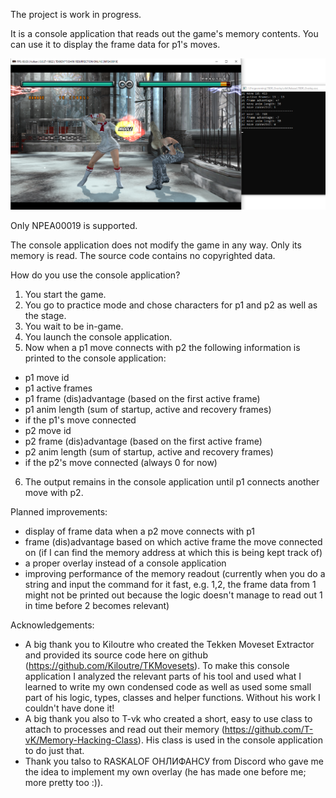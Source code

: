 The project is work in progress.

It is a console application that reads out the game's memory contents. You can use it to display the frame data for p1's moves.

![Alt text](screenshot.png)

Only NPEA00019 is supported.

The console application does not modify the game in any way. Only its memory is read.
The source code contains no copyrighted data.

How do you use the console application?

1. You start the game.
2. You go to practice mode and chose characters for p1 and p2 as well as the stage.
3. You wait to be in-game.
4. You launch the console application.
5. Now when a p1 move connects with p2 the following information is printed to the console application:
- p1 move id
- p1 active frames
- p1 frame (dis)advantage (based on the first active frame)
- p1 anim length (sum of startup, active and recovery frames)
- if the p1's move connected
- p2 move id
- p2 frame (dis)advantage (based on the first active frame)
- p2 anim length (sum of startup, active and recovery frames)
- if the p2's move connected (always 0 for now)
6. The output remains in the console application until p1 connects another move with p2.

Planned improvements:
- display of frame data when a p2 move connects with p1
- frame (dis)advantage based on which active frame the move connected on (if I can find the memory address at which this is being kept track of)
- a proper overlay instead of a console application
- improving performance of the memory readout (currently when you do a string and input the command for it fast, e.g. 1,2, the frame data from 1 might not be printed out because the logic doesn't manage to read out 1 in time before 2 becomes relevant)


Acknowledgements:
- A big thank you to Kiloutre who created the Tekken Moveset Extractor and provided its source code here on github (https://github.com/Kiloutre/TKMovesets). To make this console application I analyzed the relevant parts of his tool and used what I learned to write my own condensed code as well as used some small part of his logic, types, classes and helper functions.
  Without his work I couldn't have done it!
- A big thank you also to T-vk who created a short, easy to use class to attach to processes and read out their memory (https://github.com/T-vK/Memory-Hacking-Class). His class is used in the console application to do just that.
- Thank you talso to RASKALOF ОНЛИФАНСУ from Discord who gave me the idea to implement my own overlay (he has made one before me; more pretty too :)).
